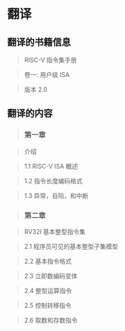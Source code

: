 # 翻译


## 翻译的书籍信息

> RISC-V 指令集手册

> 卷一: 用户级 ISA

> 版本 2.0

## 翻译的内容

> ### 第一章

> 介绍

> 1.1 RISC-V ISA 概述

> 1.2 指令长度编码格式

> 1.3 异常，自陷，和中断

> ### 第二章

> RV32I 基本整型指令集

> 2.1 程序员可见的基本整型子集模型

> 2.2 基本指令格式

> 2.3 立即数编码变体

> 2.4 整型运算指令

> 2.5 控制转移指令

> 2.6 取数和存数指令
